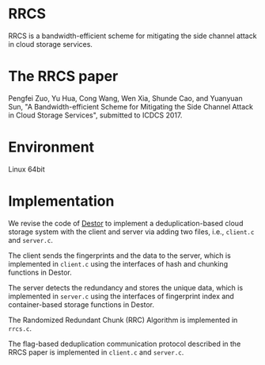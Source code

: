 # RRCS
RRCS is a bandwidth-efficient scheme for mitigating the side channel attack in cloud storage services.

# The RRCS paper

Pengfei Zuo, Yu Hua, Cong Wang, Wen Xia, Shunde Cao, and Yuanyuan Sun, "A Bandwidth-efficient Scheme for Mitigating the Side Channel Attack in Cloud Storage Services", submitted to ICDCS 2017.

# Environment

Linux 64bit

# Implementation

We revise the code of [Destor](https://github.com/fomy/destor) to implement a deduplication-based cloud storage system with the client and server via adding two files, i.e., `client.c` and `server.c`. 

The client sends the fingerprints and the data to the server, which is implemented in `client.c` using the interfaces of hash and chunking functions in Destor.

The server detects the redundancy and stores the unique data, which is implemented in `server.c` using the interfaces of fingerprint index and container-based storage functions in Destor.

The Randomized Redundant Chunk (RRC) Algorithm is implemented in `rrcs.c`.  

The flag-based deduplication communication protocol described in the RRCS paper is implemented in `client.c` and `server.c`.